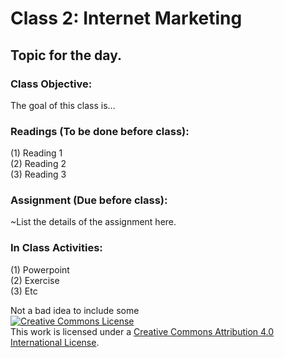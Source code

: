 # Class 2: Internet Marketing

##  Topic for the day.

### Class Objective:

The goal of this class is... 

### Readings (To be done before class):<br>
(1)	Reading 1 <br>
(2)	Reading 2 <br>
(3)	Reading 3 

### Assignment (Due before class):

~List the details of the assignment here. 

### In Class Activities:
(1)	Powerpoint <br>
(2)	Exercise <br>
(3)	Etc



Not a bad idea to include some 
<br>
<a rel="license" href="http://creativecommons.org/licenses/by/4.0/"><img alt="Creative Commons License" style="border-width:0" src="https://i.creativecommons.org/l/by/4.0/88x31.png" /></a><br />This work is licensed under a <a rel="license" href="http://creativecommons.org/licenses/by/4.0/">Creative Commons Attribution 4.0 International License</a>.
